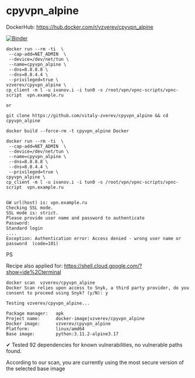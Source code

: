# cpyvpn_alpine

DockerHub: https://hub.docker.com/r/vzverev/cpyvpn_alpine

[![Binder](https://mybinder.org/badge_logo.svg)](https://mybinder.org/v2/gh/vitaly-zverev/cpyvpn_alpine/HEAD?labpath=TryMeInBinder.ipynb)

```
docker run --rm -ti  \
 --cap-add=NET_ADMIN  \
 --device=/dev/net/tun \
 --name=cpyvpn_alpine \
 --dns=8.8.8.8 \
 --dns=8.8.4.4 \
 --privileged=true \
vzverev/cpyvpn_alpine \
cp_client -m l -u ivanov.i -i tun0 -s /root/vpn/vpnc-scripts/vpnc-script  vpn.example.ru

or 

git clone https://github.com/vitaly-zverev/cpyvpn_alpine && cd cpyvpn_alpine

docker build --force-rm -t cpyvpn_alpine Docker

docker run --rm -ti  \
 --cap-add=NET_ADMIN  \
 --device=/dev/net/tun \
 --name=cpyvpn_alpine \
 --dns=8.8.8.8 \
 --dns=8.8.4.4 \
 --privileged=true \
cpyvpn_alpine \
cp_client -m l -u ivanov.i -i tun0 -s /root/vpn/vpnc-scripts/vpnc-script  vpn.example.ru


```

```
GW url(host) is: vpn.example.ru
Checking SSL mode.
SSL mode is: strict.
Please provide user name and password to authenticate
Password:
Standard login
....
Exception: Authentication error: Access denied - wrong user name or password  (code=101)
```

PS

Recipe also applied for:
https://shell.cloud.google.com/?show=ide%2Cterminal

```
docker scan  vzverev/cpyvpn_alpine
Docker Scan relies upon access to Snyk, a third party provider, do you consent to proceed using Snyk? (y/N): y

Testing vzverev/cpyvpn_alpine...

Package manager:   apk
Project name:      docker-image|vzverev/cpyvpn_alpine
Docker image:      vzverev/cpyvpn_alpine
Platform:          linux/amd64
Base image:        python:3.11.2-alpine3.17
```

✔ Tested 92 dependencies for known vulnerabilities, no vulnerable paths found.

According to our scan, you are currently using the most secure version of the selected base image


